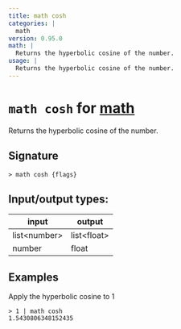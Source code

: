 ```yaml
---
title: math cosh
categories: |
  math
version: 0.95.0
math: |
  Returns the hyperbolic cosine of the number.
usage: |
  Returns the hyperbolic cosine of the number.
---
```

<!-- This file is automatically generated. Please edit the command in https://github.com/nushell/nushell instead. -->

# `math cosh` for [math](/commands/categories/math.md)

<div class='command-title'>Returns the hyperbolic cosine of the number.</div>

## Signature

```> math cosh {flags} ```


## Input/output types:

| input        | output      |
| ------------ | ----------- |
| list\<number\> | list\<float\> |
| number       | float       |
## Examples

Apply the hyperbolic cosine to 1
```nu
> 1 | math cosh
1.5430806348152435
```
